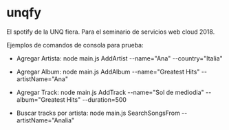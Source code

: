 # unqfy
El spotify de la UNQ fiera. Para el seminario de servicios web cloud 2018.


Ejemplos de comandos de consola para prueba:

* Agregar Artista: node main.js AddArtist --name="Ana" --country="Italia"
* Agregar Album: node main.js AddAlbum --name="Greatest Hits" --artistName="Ana"
* Agregar Track: node main.js AddTrack --name="Sol de mediodia" --album="Greatest Hits" --duration=500

* Buscar tracks por artista: node main.js SearchSongsFrom --artistName="Analia"

